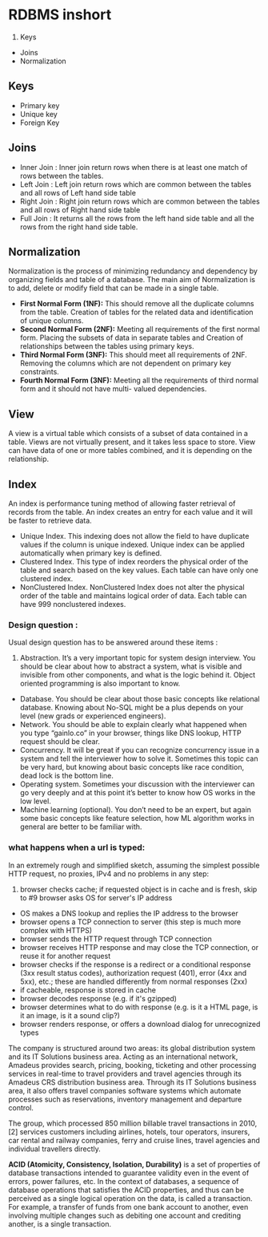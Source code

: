 # **RDBMS inshort**
<!-- MarkdownTOC -->

1.  Keys
- Joins
- Normalization
<!-- /MarkdownTOC -->

## Keys
- Primary key
- Unique key
- Foreign Key

## Joins
- Inner Join : Inner join return rows when there is at least one match of rows between the tables.
- Left Join : Left join return rows which are common between the tables and all rows of Left hand side table
- Right Join : Right join return rows which are common between the tables and all rows of Right hand side table
- Full Join : It returns all the rows from the left hand side table and all the rows from the right hand side table.

## Normalization
Normalization is the process of minimizing redundancy and dependency by organizing fields and table of a database. The main aim of Normalization is to add, delete or modify field that can be made in a single table.

- **First Normal Form (1NF):**
This should remove all the duplicate columns from the table. Creation of tables for the related data and identification of unique columns.
- **Second Normal Form (2NF):**
Meeting all requirements of the first normal form. Placing the subsets of data in separate tables and Creation of relationships between the tables using primary keys.
- **Third Normal Form (3NF):**
This should meet all requirements of 2NF. Removing the columns which are not dependent on primary key constraints.
- **Fourth Normal Form (3NF):**
Meeting all the requirements of third normal form and it should not have multi- valued dependencies.

## View
A view is a virtual table which consists of a subset of data contained in a table. Views are not virtually present, and it takes less space to store. View can have data of one or more tables combined, and it is depending on the relationship.
## Index
An index is performance tuning method of allowing faster retrieval of records from the table. An index creates an entry for each value and it will be faster to retrieve data.
- Unique Index.
This indexing does not allow the field to have duplicate values if the column is unique indexed. Unique index can be applied automatically when primary key is defined.
- Clustered Index.
This type of index reorders the physical order of the table and search based on the key values. Each table can have only one clustered index.
- NonClustered Index.
NonClustered Index does not alter the physical order of the table and maintains logical order of data. Each table can have 999 nonclustered indexes.



### Design question :
Usual design question has to be answered around these items :
1. Abstraction. It’s a very important topic for system design interview. You should be clear about how to abstract a system, what is visible and invisible from other components, and what is the logic behind it. Object oriented programming is also important to know.
- Database. You should be clear about those basic concepts like relational database. Knowing about No-SQL might be a plus depends on your level (new grads or experienced engineers).
- Network. You should be able to explain clearly what happened when you type “gainlo.co” in your browser, things like DNS lookup, HTTP request should be clear.
- Concurrency. It will be great if you can recognize concurrency issue in a system and tell the interviewer how to solve it. Sometimes this topic can be very hard, but knowing about basic concepts like race condition, dead lock is the bottom line.
- Operating system. Sometimes your discussion with the interviewer can go very deeply and at this point it’s better to know how OS works in the low level.
- Machine learning (optional). You don’t need to be an expert, but again some basic concepts like feature selection, how ML algorithm works in general are better to be familiar with.


### what happens when a url is typed:
In an extremely rough and simplified sketch, assuming the simplest possible HTTP request, no proxies, IPv4 and no problems in any step:
1. browser checks cache; if requested object is in cache and is fresh, skip to #9
browser asks OS for server's IP address
- OS makes a DNS lookup and replies the IP address to the browser
- browser opens a TCP connection to server (this step is much more complex with HTTPS)
- browser sends the HTTP request through TCP connection
- browser receives HTTP response and may close the TCP connection, or reuse it for another request
- browser checks if the response is a redirect or a conditional response (3xx result status codes), authorization request (401), error (4xx and 5xx), etc.; these are handled differently from normal responses (2xx)
- if cacheable, response is stored in cache
- browser decodes response (e.g. if it's gzipped)
- browser determines what to do with response (e.g. is it a HTML page, is it an image, is it a sound clip?)
- browser renders response, or offers a download dialog for unrecognized types


The company is structured around two areas: its global distribution system and its IT Solutions business area. Acting as an international network, Amadeus provides search, pricing, booking, ticketing and other processing services in real-time to travel providers and travel agencies through its Amadeus CRS distribution business area. Through its IT Solutions business area, it also offers travel companies software systems which automate processes such as reservations, inventory management and departure control.

The group, which processed 850 million billable travel transactions in 2010,[2] services customers including airlines, hotels, tour operators, insurers, car rental and railway companies, ferry and cruise lines, travel agencies and individual travellers directly.

**ACID (Atomicity, Consistency, Isolation, Durability)** is a set of properties of database transactions intended to guarantee validity even in the event of errors, power failures, etc. In the context of databases, a sequence of database operations that satisfies the ACID properties, and thus can be perceived as a single logical operation on the data, is called a transaction. For example, a transfer of funds from one bank account to another, even involving multiple changes such as debiting one account and crediting another, is a single transaction.
